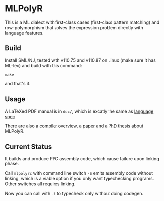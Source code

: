# MLPolyR

This is a ML dialect with first-class cases (first-class pattern matching) and row-polymorphism
that solves the expression problem directly with language features.

## Build

Install SML/NJ, tested with v110.75 and v110.87 on Linux (make sure it has ML-lex)
and build with this command:

```
make
```

and that's it.

## Usage

A LaTeXed PDF manual is in `doc/`, which is excatly the same as [language spec][spec]

There are also a [compiler overview][c--], a [paper][fc-c] and a [PhD thesis][tse] about MLPolyR.

 [spec]: https://people.cs.uchicago.edu/~blume/classes/spr2005/cmsc22620/docs/langspec.pdf
 [c--]: http://citeseerx.ist.psu.edu/viewdoc/download?doi=10.1.1.210.2810&rep=rep1&type=pdf
 [tse]: https://arxiv.org/abs/0910.2654
 [fc-c]: https://people.cs.uchicago.edu/~blume/papers/icfp06.pdf

 ## Current Status

It builds and produce PPC assembly code, which cause failure upon linking phase.

Call `mlpolyrc` with command line switch `-S` emits assembly code without linking, which is a viable option if you
only want typechecking programs. Other switches all requires linking.

Now you can call with `-t` to typecheck only without doing codegen.

